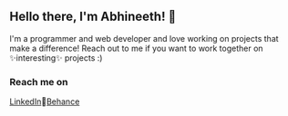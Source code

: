 ## Hello there, I'm Abhineeth! 👋

I'm a programmer and web developer and love working on projects that make a difference! Reach out to me if you want to work together on ✨interesting✨ projects :)

### Reach me on
[LinkedIn](https://www.linkedin.com/in/aadiraju/)🌟[Behance](https://www.behance.net/abhineeadiraju)

<!--
**aadiraju/aadiraju** is a ✨ _special_ ✨ repository because its `README.md` (this file) appears on your GitHub profile.

Here are some ideas to get you started:

- 🔭 I’m currently working on ...
- 🌱 I’m currently learning ...
- 👯 I’m looking to collaborate on ...
- 🤔 I’m looking for help with ...
- 💬 Ask me about ...
- 📫 How to reach me: ...
- 😄 Pronouns: ...
- ⚡ Fun fact: ...
-->
